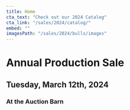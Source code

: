 ```yaml
---
title: Home
cta_text: "Check out our 2024 Catalog"
cta_link: "/sales/2024/catalog/"
embed: ""
imagesPath: "/sales/2024/bulls/images"
---
```

# Annual Production Sale
## Tuesday, March 12th, 2024
### At the Auction Barn



